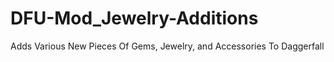 # DFU-Mod_Jewelry-Additions
 Adds Various New Pieces Of Gems, Jewelry, and Accessories To Daggerfall
